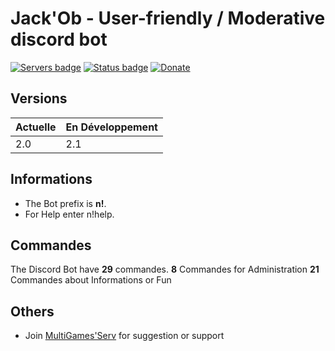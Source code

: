 #  Jack'Ob -  User-friendly / Moderative discord bot

[![Servers badge](https://discordbots.org/api/widget/servers/382925120051871744.svg)](https://discordbots.org/bot/285326901331886101)
[![Status badge](https://discordbots.org/api/widget/status/382925120051871744.svg)](https://discordbots.org/bot/285326901331886101)
[![Donate](https://img.shields.io/badge/donate-patreon-red.svg)](https://www.patreon.com/NathanMGS)

## Versions

|   Actuelle   | En Développement |
| ------------ | ---------------- |
|     2.0      |        2.1       |

## Informations

* The Bot prefix is **n!**.
* For Help enter n!help.

## Commandes

The Discord Bot have **29** commandes.
**8** Commandes for Administration
**21** Commandes about Informations or Fun

## Others

* Join [MultiGames'Serv](https://discord.gg/c2cAPF5) for suggestion or support
